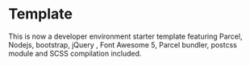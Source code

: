 # Template
This is now a developer environment starter template featuring Parcel, Nodejs, bootstrap, jQuery , Font Awesome 5, Parcel bundler, postcss module and SCSS compilation included.
